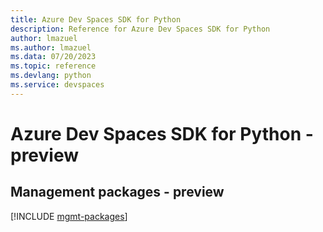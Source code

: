 ```yaml
---
title: Azure Dev Spaces SDK for Python
description: Reference for Azure Dev Spaces SDK for Python
author: lmazuel
ms.author: lmazuel
ms.data: 07/20/2023
ms.topic: reference
ms.devlang: python
ms.service: devspaces
---
```

# Azure Dev Spaces SDK for Python - preview

## Management packages - preview
[!INCLUDE [mgmt-packages](dev-spaces-mgmt-index.md)]